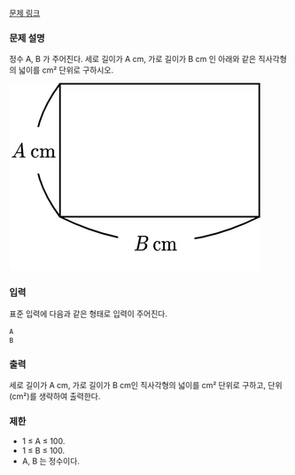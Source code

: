 [문제 링크](https://www.acmicpc.net/problem/27323)

### 문제 설명

<p>정수 A, B 가 주어진다. 세로 길이가 A cm, 가로 길이가 B cm 인 아래와 같은 직사각형의 넓이를 cm² 단위로 구하시오.</p>

![Alt text](image.png)

### 입력

<p>표준 입력에 다음과 같은 형태로 입력이 주어진다.</p>

```
A
B
```

### 출력

<p>세로 길이가 A cm, 가로 길이가 B cm인 직사각형의 넓이를 cm² 단위로 구하고, 단위 (cm²)를 생략하여 출력한다.</p>

### 제한

- 1 ≤ A ≤ 100.
- 1 ≤ B ≤ 100.
- A, B 는 정수이다.
